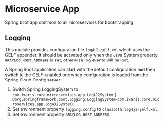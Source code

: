 # Microservice App

Spring boot app common to all microservices for bootstrapping

## Logging

This module provides configuration file `log4j2-gelf.xml` which uses the GELF 
appender. It should be activated only when the Java System property 
`GRAYLOG_HOST_ADDRESS` is set, otherwise log events will be lost.

A Spring Boot application can start with the default configuration and then
switch to the GELF-enabled one when configuration is loaded from the Spring
Cloud Config server:

1. Switch Spring LoggingSystem to `com.ixaris.core.microservices.app.Log4J2System`
(`-Dorg.springframework.boot.logging.LoggingSystem=com.ixaris.core.microservices.app.Log4J2System`).
2. Set environment property `logging.config`  to `classpath:log4j2-gelf.xml`.
3. Set environment property `GRAYLOG_HOST_ADDRESS`.

